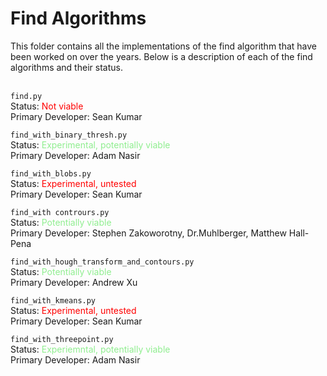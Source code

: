 # Find Algorithms
This folder contains all the implementations of the find algorithm that have been worked on over the years. Below is a description of each of the find algorithms and their status.<br><br>

<code>find.py</code><br>
Status: <font color="red">Not viable</font><br>
Primary Developer: Sean Kumar

<code>find_with_binary_thresh.py</code><br>
Status: <font color="lightgreen">Experimental, potentially viable</font><br>
Primary Developer: Adam Nasir

<code>find_with_blobs.py</code><br>
Status: <font color="red">Experimental, untested</font><br>
Primary Developer: Sean Kumar

<code>find_with contrours.py</code><br>
Status: <font color="lightgreen">Potentially viable</font><br>
Primary Developer: Stephen Zakoworotny, Dr.Muhlberger, Matthew Hall-Pena

<code>find_with_hough_transform_and_contours.py</code><br>
Status: <font color="lightgreen">Potentially viable</font><br>
Primary Developer: Andrew Xu

<code>find_with_kmeans.py</code><br>
Status: <font color="red">Experimental, untested</font><br>
Primary Developer: Sean Kumar

<code>find_with_threepoint.py</code><br>
Status: <font color="lightgreen">Experiemntal, potentially viable</font><br>
Primary Developer: Adam Nasir
